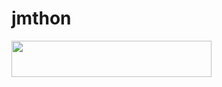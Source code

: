 # jmthon

<p align="left"><a href="https://heroku.com/deploy?template=https://github.com/0rsje/musi"> <img src="https://img.shields.io/badge/Deploy%20To%20Heroku-purple?style=for-the-badge&logo=heroku" width="320" height="58.45"/></a></p>
